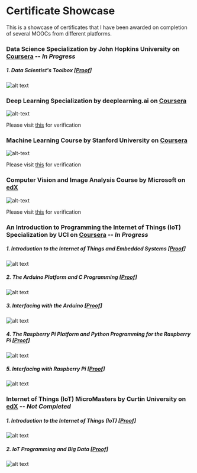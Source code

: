 # Certificate Showcase
This is a showcase of certificates that I have been awarded on completion of several MOOCs from different platforms.


### Data Science Specialization by John Hopkins University on [Coursera](https://www.coursera.org/specializations/jhu-data-science) -- *In Progress*

##### 1. Data Scientist's Toolbox [[Proof](https://www.coursera.org/account/accomplishments/records/BFZL3YQC9QW6)]

![alt text](https://github.com/hassanms/certificate-showcase/blob/master/data-science-specialization/c1-ds-spz.JPG "Course 1 Data Science Specialization")


### Deep Learning Specialization by deeplearning.ai on [Coursera](https://www.coursera.org/specializations/deep-learning)

![alt-text](https://github.com/hassanms/certificate-showcase/blob/master/deep-learning-specialization/dl.JPG "Deep Learning Specialization")

Please visit [this](https://www.coursera.org/account/accomplishments/specialization/AKUJJH6U7Q6N) for verification


### Machine Learning Course by Stanford University on [Coursera](https://www.coursera.org/learn/machine-learning)

![alt-text](https://github.com/hassanms/certificate-showcase/blob/master/machine-learning/ml.JPG "Machine Learning Course")

Please visit [this](https://www.coursera.org/account/accomplishments/records/393YAJRCN6XH) for verification


### Computer Vision and Image Analysis Course by Microsoft on [edX](https://www.edx.org/course/computer-vision-and-image-analysis-2)

![alt-text](https://github.com/hassanms/certificate-showcase/blob/master/computer-vision-image-analysis/microsoft-dev290x.JPG "Computer Vision and Image Analysis Course")

Please visit [this](https://courses.edx.org/certificates/be039f974c594b2e88c038f60e3bde6f) for verification


### An Introduction to Programming the Internet of Things (IoT) Specialization by UCI on [Coursera](https://www.coursera.org/specializations/iot) -- *In Progress*

##### 1. Introduction to the Internet of Things and Embedded Systems [[Proof](https://www.coursera.org/account/accomplishments/records/GJUBRQAKF5Q7)]

![alt text](https://github.com/hassanms/certificate-showcase/blob/master/iot-specialization/c1-iot-spz.JPG "Course 1 IoT Specialization")

##### 2. The Arduino Platform and C Programming [[Proof](https://www.coursera.org/account/accomplishments/records/SNMU9T546M7R)]

![alt text](https://github.com/hassanms/certificate-showcase/blob/master/iot-specialization/c2-iot-spz.JPG "Course 2 IoT Specialization")

##### 3. Interfacing with the Arduino [[Proof](https://www.coursera.org/account/accomplishments/records/CJUHJXXSDZVJ)]

![alt text](https://github.com/hassanms/certificate-showcase/blob/master/iot-specialization/c3-iot-spz.JPG "Course 3 IoT Specialization")

##### 4. The Raspberry Pi Platform and Python Programming for the Raspberry Pi [[Proof](https://www.coursera.org/account/accomplishments/records/58QH5UBEQYUH)]

![alt text](https://github.com/hassanms/certificate-showcase/blob/master/iot-specialization/c4-iot-spz.JPG "Course 4 IoT Specialization")

##### 5. Interfacing with Raspberry Pi [[Proof](https://www.coursera.org/account/accomplishments/records/3F3G97PRMX4R)]

![alt text](https://github.com/hassanms/certificate-showcase/blob/master/iot-specialization/c5-iot-spz.PNG "Course 5 IoT Specialization")


### Internet of Things (IoT) MicroMasters by Curtin University on [edX](https://www.edx.org/micromasters/curtinx-internet-of-things-iot) -- *Not Completed*

##### 1. Introduction to the Internet of Things (IoT) [[Proof](https://courses.edx.org/certificates/b1d59bb32bf9433cbd8bda72980fb79a)]

![alt text](https://github.com/hassanms/certificate-showcase/blob/master/iot-micromasters/curtin-iot1x.JPG "Course 1 IoT MicroMasters")

##### 2. IoT Programming and Big Data [[Proof](https://courses.edx.org/certificates/6d2809c265a14725a8fd5ec62a6e6361)]

![alt text](https://github.com/hassanms/certificate-showcase/blob/master/iot-micromasters/curtin-iot4x.JPG "Course 4 IoT MicroMasters")

